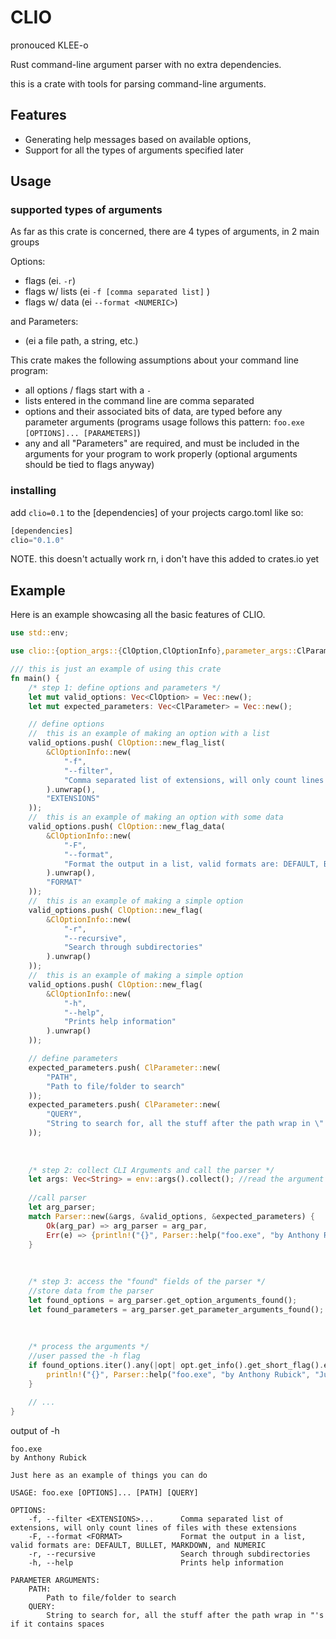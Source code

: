 # CLIO
pronouced KLEE-o

Rust command-line argument parser with no extra dependencies.

this is a crate with tools for parsing command-line arguments.
## Features
- Generating help messages based on available options,
- Support for all the types of arguments specified later

## Usage
### supported types of arguments
As far as this crate is concerned, there are 4 types of arguments, in 2 main groups

Options:
- flags (ei. `-r`)
- flags w/ lists (ei `-f [comma separated list]` )
- flags w/ data (ei `--format <NUMERIC>`)

and Parameters:
- (ei a file path, a string, etc.)
 
This crate makes the following assumptions about your command line program:
- all options / flags start with a `-`
- lists entered in the command line are comma separated
- options and their associated bits of data, are typed before any parameter arguments (programs usage follows this pattern: `foo.exe [OPTIONS]... [PARAMETERS]`)
- any and all "Parameters" are required, and must be included in the arguments for your program to work properly (optional arguments should be tied to flags anyway)

### installing
add `clio=0.1` to the [dependencies] of your projects cargo.toml like so:

```rust
[dependencies]
clio="0.1.0"
```

NOTE. this doesn't actually work rn, i don't have this added to crates.io yet

## Example
Here is an example showcasing all the basic features of CLIO.
```rust
use std::env;

use clio::{option_args::{ClOption,ClOptionInfo},parameter_args::ClParameter,Parser};

/// this is just an example of using this crate
fn main() {
    /* step 1: define options and parameters */
    let mut valid_options: Vec<ClOption> = Vec::new();
    let mut expected_parameters: Vec<ClParameter> = Vec::new();

    // define options
    //  this is an example of making an option with a list
    valid_options.push( ClOption::new_flag_list( 
        &ClOptionInfo::new(
            "-f", 
            "--filter", 
            "Comma separated list of extensions, will only count lines of files with these extensions"
        ).unwrap(),
        "EXTENSIONS"
    ));
    //  this is an example of making an option with some data
    valid_options.push( ClOption::new_flag_data( 
        &ClOptionInfo::new(
            "-F", 
            "--format", 
            "Format the output in a list, valid formats are: DEFAULT, BULLET, MARKDOWN, and NUMERIC"
        ).unwrap(),
        "FORMAT"
    ));
    //  this is an example of making a simple option
    valid_options.push( ClOption::new_flag( 
        &ClOptionInfo::new(
            "-r", 
            "--recursive", 
            "Search through subdirectories"
        ).unwrap()
    ));
    //  this is an example of making a simple option
    valid_options.push( ClOption::new_flag( 
        &ClOptionInfo::new(
            "-h", 
            "--help", 
            "Prints help information"
        ).unwrap()
    ));

    // define parameters
    expected_parameters.push( ClParameter::new(
        "PATH",
        "Path to file/folder to search"
    ));
    expected_parameters.push( ClParameter::new(
        "QUERY",
        "String to search for, all the stuff after the path wrap in \"'s if it contains spaces"
    ));
    
    
    
    /* step 2: collect CLI Arguments and call the parser */
    let args: Vec<String> = env::args().collect(); //read the argument values from env, and collect them into a string vector
    
    //call parser
    let arg_parser;
    match Parser::new(&args, &valid_options, &expected_parameters) {
        Ok(arg_par) => arg_parser = arg_par,
        Err(e) => {println!("{}", Parser::help("foo.exe", "by Anthony Rubick", "Just here as an example of things you can do", &valid_options, &expected_parameters)); panic!("{}", e);}, //print any errors that occur
    }
    
    
    
    /* step 3: access the "found" fields of the parser */
    //store data from the parser
    let found_options = arg_parser.get_option_arguments_found();
    let found_parameters = arg_parser.get_parameter_arguments_found();
    
    
    
    /* process the arguments */
    //user passed the -h flag
    if found_options.iter().any(|opt| opt.get_info().get_short_flag().eq("-h")) {
        println!("{}", Parser::help("foo.exe", "by Anthony Rubick", "Just here as an example of things you can do", &valid_options, &expected_parameters));
    }
    
    // ...
}
```
output of -h
```
foo.exe
by Anthony Rubick

Just here as an example of things you can do

USAGE: foo.exe [OPTIONS]... [PATH] [QUERY]

OPTIONS:
    -f, --filter <EXTENSIONS>...      Comma separated list of extensions, will only count lines of files with these extensions
    -F, --format <FORMAT>             Format the output in a list, valid formats are: DEFAULT, BULLET, MARKDOWN, and NUMERIC
    -r, --recursive                   Search through subdirectories
    -h, --help                        Prints help information

PARAMETER ARGUMENTS:
    PATH:
        Path to file/folder to search
    QUERY:
        String to search for, all the stuff after the path wrap in "'s if it contains spaces
```
 
